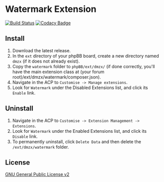# Watermark Extension

[![Build Status](https://github.com/dmzx/Watermark/workflows/Tests/badge.svg)](https://github.com/phpbb-extensions/dmzx/Watermark)
[![Codacy Badge](https://app.codacy.com/project/badge/Grade/31d7a4440b5547d7a5397a5246f9c9d1)](https://www.codacy.com/gh/dmzx/Watermark/dashboard?utm_source=github.com&amp;utm_medium=referral&amp;utm_content=dmzx/Watermark&amp;utm_campaign=Badge_Grade)

## Install
1. Download the latest release.
2. In the `ext` directory of your phpBB board, create a new directory named `dmzx` (if it does not already exist).
3. Copy the `watermark` folder to `phpBB/ext/dmzx/` (if done correctly, you'll have the main extension class at (your forum root)/ext/dmzx/watermark/composer.json).
4. Navigate in the ACP to `Customise -> Manage extensions`.
5. Look for `Watermark` under the Disabled Extensions list, and click its `Enable` link.

## Uninstall
1. Navigate in the ACP to `Customise -> Extension Management -> Extensions`.
2. Look for `Watermark` under the Enabled Extensions list, and click its `Disable` link.
3. To permanently uninstall, click `Delete Data` and then delete the `/ext/dmzx/watermark` folder.

## License

[GNU General Public License v2](http://opensource.org/licenses/GPL-2.0)
